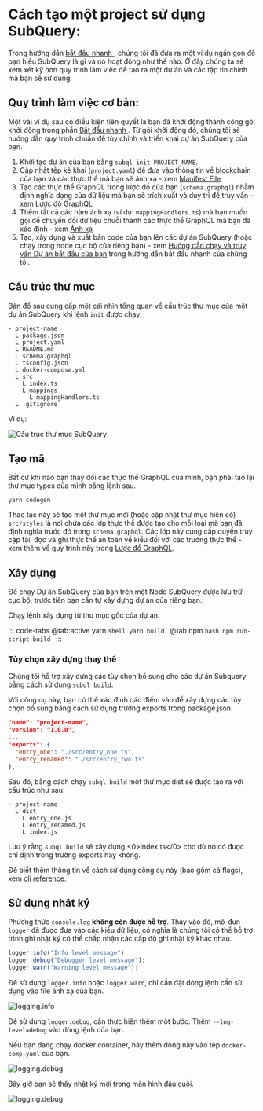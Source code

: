 # Cách tạo một project sử dụng SubQuery:

Trong hướng dẫn [ bắt đầu nhanh ](/quickstart/quickstart-polkadot.md), chúng tôi đã đưa ra một ví dụ ngắn gọn để bạn hiểu SubQuery là gì và nó hoạt động như thế nào. Ở đây chúng ta sẽ xem xét kỹ hơn quy trình làm việc để tạo ra một dự án và các tập tin chính mà bạn sẽ sử dụng.

## Quy trình làm việc cơ bản:

Một vài ví dụ sau có điều kiện tiên quyết là bạn đã khởi động thành công gói khởi động trong phần [ Bắt đầu nhanh ](../quickstart/quickstart-polkadot.md). Từ gói khởi động đó, chúng tôi sẽ hướng dẫn quy trình chuẩn để tùy chỉnh và triển khai dự án SubQuery của bạn.

1. Khởi tạo dự án của bạn bằng `subql init PROJECT_NAME`.
2. Cập nhật tệp kê khai (`project.yaml`) để đưa vào thông tin về blockchain của bạn và các thực thể mà bạn sẽ ánh xạ - xem [Manifest File](./manifest.md)
3. Tạo các thực thể GraphQL trong lược đồ của bạn (`schema.graphql`) nhằm định nghĩa dạng của dữ liệu mà bạn sẽ trích xuất và duy trì để truy vấn - xem [Lược đồ GraphQL](./graphql.md)
4. Thêm tất cả các hàm ánh xạ (ví dụ: `mappingHandlers.ts`) mà bạn muốn gọi để chuyển đổi dữ liệu chuỗi thành các thực thể GraphQL mà bạn đã xác định - xem [Ánh xạ](./mapping/polkadot.md)
5. Tạo, xây dựng và xuất bản code của bạn lên các dự án SubQuery (hoặc chạy trong node cục bộ của riêng bạn) - xem [Hướng dẫn chạy và truy vấn Dự án bắt đầu của bạn](./quickstart-polkadot.md#running-and-querying-your-starter-project) trong hướng dẫn bắt đầu nhanh của chúng tôi.

## Cấu trúc thư mục

Bản đồ sau cung cấp một cái nhìn tổng quan về cấu trúc thư mục của một dự án SubQuery khi lệnh `init` được chạy.

```
- project-name
  L package.json
  L project.yaml
  L README.md
  L schema.graphql
  L tsconfig.json
  L docker-compose.yml
  L src
    L index.ts
    L mappings
      L mappingHandlers.ts
  L .gitignore
```

Ví dụ:

![Cấu trúc thư mục SubQuery](/assets/img/subQuery_directory_stucture.png)

## Tạo mã

Bất cứ khi nào bạn thay đổi các thực thể GraphQL của mình, bạn phải tạo lại thư mục types của mình bằng lệnh sau.

```
yarn codegen
```

Thao tác này sẽ tạo một thư mục mới (hoặc cập nhật thư mục hiện có) `src/styles` là nơi chứa các lớp thực thể được tạo cho mỗi loại mà bạn đã định nghĩa trước đó trong `schema.graphql`. Các lớp này cung cấp quyền truy cập tải, đọc và ghi thực thể an toàn về kiểu đối với các trường thực thể - xem thêm về quy trình này trong [Lược đồ GraphQL](./graphql.md).

## Xây dựng

Để chạy Dự án SubQuery của bạn trên một Node SubQuery được lưu trữ cục bộ, trước tiên bạn cần tự xây dựng dự án của riêng bạn.

Chạy lệnh xây dựng từ thư mục gốc của dự án.

::: code-tabs @tab:active yarn `shell yarn build `
@tab npm `bash npm run-script build ` :::

### Tùy chọn xây dựng thay thế

Chúng tôi hỗ trợ xây dựng các tùy chọn bổ sung cho các dự án Subquery bằng cách sử dụng `subql build`.

Với công cụ này, bạn có thể xác định các điểm vào để xây dựng các tùy chọn bổ sung bằng cách sử dụng trường exports trong package.json.

```json
"name": "project-name",
"version": "1.0.0",
...
"exports": {
  "entry_one": "./src/entry_one.ts",
  "entry_renamed": "./src/entry_two.ts"
},
```

Sau đó, bằng cách chạy `subql build` một thư mục dist sẽ được tạo ra với cấu trúc như sau:

```
- project-name
  L dist
    L entry_one.js
    L entry_renamed.js
    L index.js
```

Lưu ý rằng `subql build` sẽ xây dựng <0>index.ts</0> cho dù nó có được chỉ định trong trường exports hay không.

Để biết thêm thông tin về cách sử dụng công cụ này (bao gồm cả flags), xem [cli reference](https://doc.subquery.network/references/references/#build).

## Sử dụng nhật ký

Phương thức `console.log` **không còn được hỗ trợ**. Thay vào đó, mô-đun `logger` đã được đưa vào các kiểu dữ liệu, có nghĩa là chúng tôi có thể hỗ trợ trình ghi nhật ký có thể chấp nhận các cấp độ ghi nhật ký khác nhau.

```ts
logger.info("Info level message");
logger.debug("Debugger level message");
logger.warn("Warning level message");
```

Để sử dụng `logger.info` hoặc `logger.warn`, chỉ cần đặt dòng lệnh cần sử dụng vào file ánh xạ của bạn.

![logging.info](/assets/img/logging_info.png)

Để sử dụng `logger.debug`, cần thực hiện thêm một bước. Thêm `--log-level=debug` vào dòng lệnh của bạn.

Nếu bạn đang chạy docker container, hãy thêm dòng này vào tệp `docker-comp.yaml` của bạn.

![logging.debug](/assets/img/logging_debug.png)

Bây giờ bạn sẽ thấy nhật ký mới trong màn hình đầu cuối.

![logging.debug](/assets/img/subquery_logging.png)

